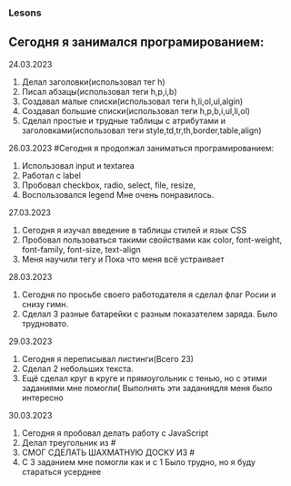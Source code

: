 ### Lesons
## Сегодня я занимался програмированием:

24.03.2023
1. Делал заголовки(использовал тег h)
2. Писал абзацы(использовал теги h,p,i,b)
3. Создавал малые списки(использовал теги h,li,ol,ul,algin)
4. Создавал большие списки(использовал теги h,p,b,i,ul,li,ol)
6. Сделал простые и трудные таблицы с атрибутами и заголовками(использовал теги style,td,tr,th,border,table,align)

26.03.2023
#Сегодня я продолжал заниматься програмированием:
1. Использовал input и textarea
2. Работал с label
3. Пробовал checkbox, radio, select, file, resize, 
4. Воспользовался legend
Мне очень понравилось.

27.03.2023
1. Сегодня я изучал введение в таблицы стилей и язык CSS
2. Пробовал пользоваться такими свойствами как color, font-weight, font-family, font-size, text-align
3. Меня научили тегу <span> и <lorem>
Пока что меня всё устраивает

28.03.2023
1. Сегодня по просьбе своего работодателя я сделал флаг Росии и снизу гимн.
2. Сделал 3 разные батарейки с разным показателем заряда.
Было трудновато.

29.03.2023
1. Сегодня я переписывал листинги(Всего 23)
2. Сделал 2 небольших текста.
3. Ещё сделал круг в круге и прямоугольник с тенью, но с этими заданиями мне помогли(
Выполнять эти заданиядля меня было интересно

30.03.2023
1. Сегодня я пробовал делать работу с JavaScript
2. Делал треугольник из #
3. СМОГ СДЕЛАТЬ ШАХМАТНУЮ ДОСКУ ИЗ #
4. С 3 заданием мне помогли как и с 1
Было трудно, но я буду стараться усерднее